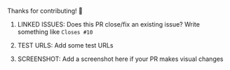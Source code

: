 <!-- Please follow the template -->
Thanks for contributing! 🍄

1. LINKED ISSUES:
   Does this PR close/fix an existing issue? Write something like `Closes #10`

2. TEST URLS:
   Add some test URLs

3. SCREENSHOT:
   Add a screenshot here if your PR makes visual changes
